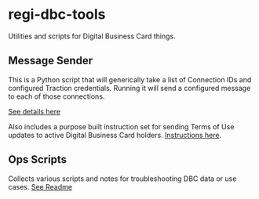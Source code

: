 # regi-dbc-tools
Utilities and scripts for Digital Business Card things.

## Message Sender

This is a Python script that will generically take a list of Connection IDs and configured Traction credentials. Running it will send a configured message to each of those connections.

[See details here](message-sender/README.md)

Also includes a purpose built instruction set for sending Terms of Use updates to active Digital Business Card holders. [Instructions here](message-sender/DBC-TOU-UPDATE.md).

## Ops Scripts

Collects various scripts and notes for troubleshooting DBC data or use cases.
[See Readme](scripts)

